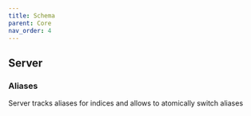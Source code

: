 ```yaml
---
title: Schema
parent: Core
nav_order: 4
---
```

## Server

### Aliases
Server tracks aliases for indices and allows to atomically switch aliases
